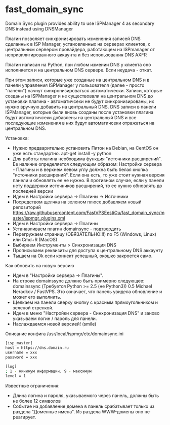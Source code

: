 fast_domain_sync
================

Domain Sync plugin provides ability to use ISPManager 4 as secondary DNS instead using DNSManager 

Плагин позволяет синхронизировать изменения записей DNS сделанных в ISP Manager, установленных на серверах клиентов, с центральным сервером провайдера, работающем на ISPmanager от непривилигированного аккаунта и без использования DNS AXFR

Плагин написан на Python, при любом измении DNS у клиента оно исполняется и на центральном DNS сервере. Если неудача - откат.

При этом записи, которые уже созданые на центральном DNS и в панели управления ISPManager у пользователя (далее - просто "панели") начнут синхронизироваться автоматически. Записи, которые созданы на ISPManager и не существовали на центральном DNS до установки плагина - автоматичсеки не будут синхронизированы, их нужно вручную добавить на центральный DNS. DNS записи в панели ISPManager, которые были вновь созданы после установки плагина будут автоматичсеки добавлены на центральный DNS и все последующие изменения в них будут автоматичсеки отражаться на центральном DNS.

Установка:
* Нужно предварительно установить Питон на Debian, на CentOS он уже есть стандартно. apt-get install -y python
* Для работы плагина необходима функция "источники расширений". Ее наличие определяется следующим образом: Настройки сервера - Плагины и в верхнем левом углу должна быть белая кнопка "источники расширений". Если она есть, то уже стоит нужная версия панели и обновлять ее не нужно. В противном случае, если у панели нету поддержки источников расширений, то ее нужно обновлять до последней версии
* Идем в Настройки сервера -> Плагины -> Источники
* Посредством щелчка на зеленом плюсе добавляем новый репозиторий https://raw.githubusercontent.com/FastVPSEestiOu/fast_domain_sync/master/ispmgr_plugins.xml
* Идем в Настройки сервера -> Плагины
* Устанавливаем плагин domainsync - подтвердить 
* Перегружаем страницу (ОБЯЗАТЕЛЬНО!!!) по F5 (Windows, Linux) или Cmd+R (MacOS)
* Выбираем Инструменты > Синхронизация DNS
* Прописываем реквизиты для доступа к центральному DNS аккаунту
* Тыцаем на Ok если коннект успешный, окошко закроется само.

Как обновить на новую версию
* Идем в "Настройки сервера -> Плагины".
* На строке domainssync должно быть примерно следующее: domainssync (Требуется Python >= 2.5 (не Python3)) 0.5 Michael Neradkov / FastVPS. Это означает, что панель увидела обновление и может его выполнить.
* Щелкаем на панели сверху кнопку с красным прямоугольником и зеленой стрелкой.
* Идем в меню "Настройки сервера - Синхронизация DNS" и заново указываем логин / пароль для панели.
* Наслаждаемся новой версией! (smile)

Описание конфига /usr/local/ispmgr/etc/domainsync.ini
```bash
[isp_master]
host = https://dns.domain.ru
username = xxx
password = xxx
 
[log]
; 1 - минимум информации, 9 - максимум
level = 1
```

Известные ограничения:
* Длина логина и пароля, указываемого через панель, должны быть не более 12 символов
* Событие на добавление домена в панель срабатывает только из раздела "Доменные имена". Из раздела WWW-домены оно не реагирует.
